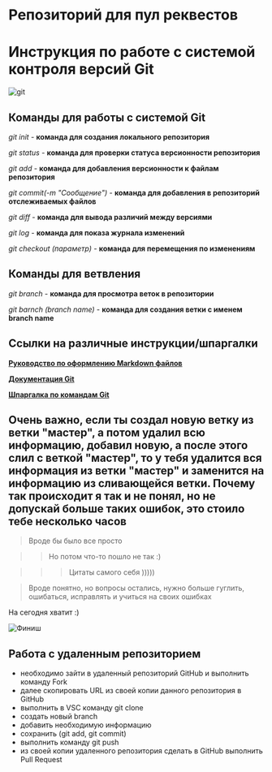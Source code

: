 # Репозиторий для пул реквестов

# Инструкция по работе с системой контроля версий Git

![git](https://git-scm.com/images/logo@2x.png)

## Команды для работы с системой Git

*git init* - **команда для создания локального репозитория**

*git status* - **команда для проверки статуса версионности репозитория**

*git add* - **команда для добавления версионности к файлам репозитория**

*git commit(-m "Сообщение")* - **команда для добавления в репозиторий отслеживаемых файлов**

*git diff* - **команда для вывода различий между версиями**

*git log* - **команда для показа журнала изменений**

*git checkout (параметр)* - **команда для перемещения по изменениям**

## Команды для ветвления

*git branch* - **команда для просмотра веток в репозитории**

*git barnch (branch name)* - **команда для создания ветки с именем branch name**

## Ссылки на различные инструкции/шпаргалки

**[Руководство по оформлению Markdown файлов](https://gist.github.com/Jekins/2bf2d0638163f1294637#file-markdown-docs-md)** 

**[Документация Git](https://git-scm.com/book/ru/v2)**

**[Шпаргалка по командам Git](https://use-web.ru/news.php?id=138&tid=3)**

## **Очень важно, если ты создал новую ветку из ветки "мастер", а потом удалил всю информацию, добавил новую, а после этого слил с веткой "мастер", то у тебя удалится вся информация из ветки "мастер" и заменится на информацию из сливающейся ветки. Почему так происходит я так и не понял, но не допускай больше таких ошибок, это стоило тебе несколько часов**

>Вроде бы было все просто

>>Но потом что-то пошло не так :)

>>>Цитаты самого себя )))))

>Вроде понятно, но вопросы остались, нужно больше гуглить, ошибаться, исправлять и учиться на своих ошибках

На сегодня хватит :)

![Финиш](https://st2.depositphotos.com/3643473/6206/i/600/depositphotos_62067787-stock-photo-people-and-finish-line.jpg) 

## Работа с удаленным репозиторием

- необходимо зайти в удаленный репозиторий GitHub и выполнить команду Fork
- далее скопировать URL из своей копии данного репозитория в GitHub
- выполнить в VSC команду git clone
- создать новый branch
- добавить необходимую информацию
- сохранить (git add, git commit)
- выполнить команду git push 
- из своей копии удаленного репозитория сделать в GitHub выполнить Pull Request